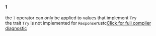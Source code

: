 #### 1
the `?` operator can only be applied to values that implement `Try`  
the trait `Try` is not implemented for `Response`rustc[Click for full compiler diagnostic](rust-analyzer-diagnostics-view:/diagnostic%20message%20[2]?2#file:///d%3A/A02-code/rust/async-scrape/easy-scrape/src/featch.rs)